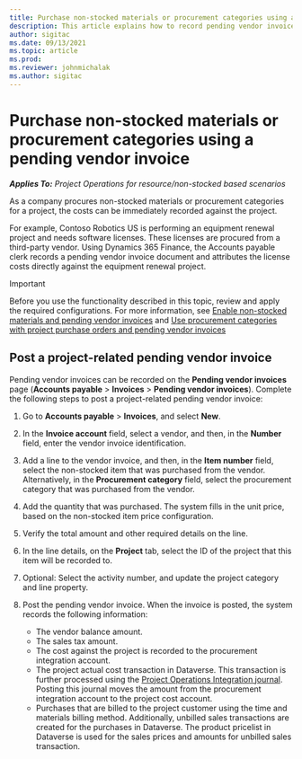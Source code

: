 ```yaml
---
title: Purchase non-stocked materials or procurement categories using a pending vendor invoice
description: This article explains how to record pending vendor invoices. 
author: sigitac
ms.date: 09/13/2021
ms.topic: article
ms.prod:
ms.reviewer: johnmichalak
ms.author: sigitac
---
```


# Purchase non-stocked materials or procurement categories using a pending vendor invoice

_**Applies To:** Project Operations for resource/non-stocked based scenarios_

As a company procures non-stocked materials or procurement categories for a project, the costs can be immediately recorded against the project. 

For example, Contoso Robotics US is performing an equipment renewal project and needs software licenses. These licenses are procured from a third-party vendor.  Using Dynamics 365 Finance, the Accounts payable clerk records a pending vendor invoice document and attributes the license costs directly against the equipment renewal project. 

> [!IMPORTANT]
> Before you use the functionality described in this topic, review and apply the required configurations. For more information, see [Enable non-stocked materials and pending vendor invoices](configure-materials-nonstocked.md) and [Use procurement categories with project purchase orders and pending vendor invoices](configure-procurement-categories.md)

## Post a project-related pending vendor invoice 

Pending vendor invoices can be recorded on the **Pending vendor invoices** page (**Accounts payable** > **Invoices** > **Pending vendor invoices**). Complete the following steps to post a project-related pending vendor invoice:

1. Go to **Accounts payable** > **Invoices**, and select **New**. 
1. In the **Invoice account** field, select a vendor, and then, in the **Number** field, enter the vendor invoice identification.
1. Add a line to the vendor invoice, and then, in the **Item number** field, select the non-stocked item that was purchased from the vendor. Alternatively, in the **Procurement category** field, select the procurement category that was purchased from the vendor.   
1. Add the quantity that was purchased. The system fills in the unit price, based on the non-stocked item price configuration. 
1. Verify the total amount and other required details on the line.
1. In the line details, on the **Project** tab, select the ID of the project that this item will be recorded to.
1. Optional: Select the activity number, and update the project category and line property.
1. Post the pending vendor invoice. When the invoice is posted, the system records the following information:
    
    - The vendor balance amount.
    - The sales tax amount.
    - The cost against the project is recorded to the procurement integration account.
    - The project actual cost transaction in Dataverse.  This transaction is further processed using the [Project Operations Integration journal](../project-accounting/project-operations-integration-journal.md). Posting this journal moves the amount from the procurement integration account to the project cost account. 
    - Purchases that are billed to the project customer using the time and materials billing method. Additionally, unbilled sales transactions are created for the purchases in Dataverse. The product pricelist in Dataverse is used for the sales prices and amounts for unbilled sales transaction.
